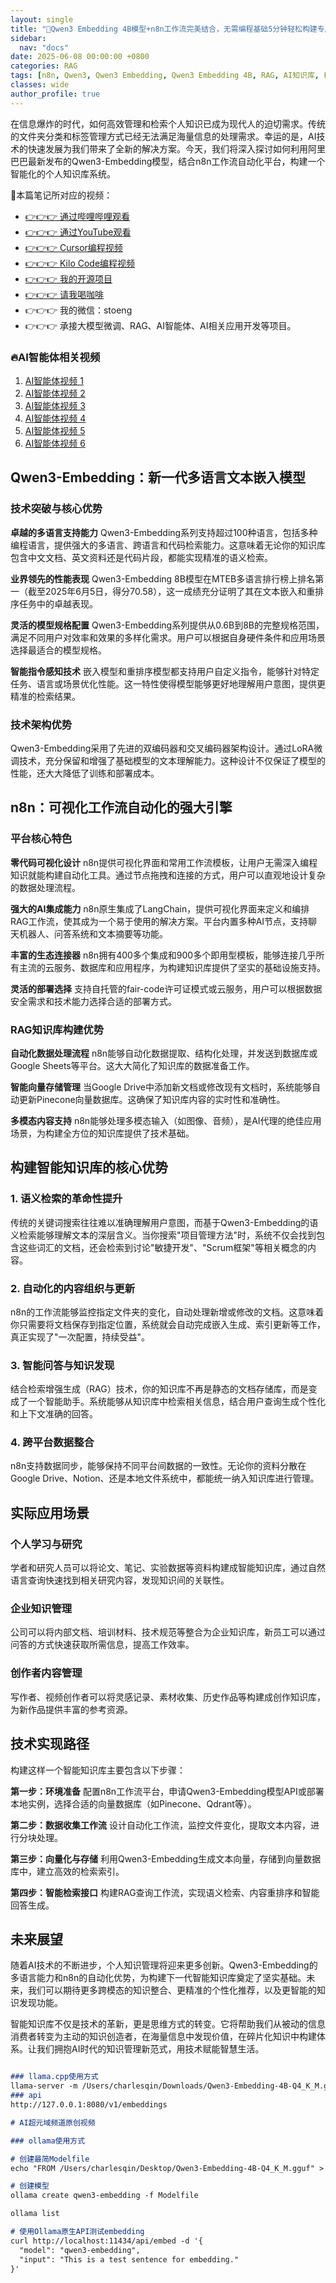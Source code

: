 ```yaml
---
layout: single
title: "🚀Qwen3 Embedding 4B模型+n8n工作流完美结合，无需编程基础5分钟轻松构建专属知识库，【AI知识库神器】构建专业级RAG检索系统的详细操作保姆级教程！检索准确率高达95%，媲美付费产品"
sidebar:
  nav: "docs"
date: 2025-06-08 00:00:00 +0800
categories: RAG
tags: [n8n, Qwen3, Qwen3 Embedding, Qwen3 Embedding 4B, RAG, AI知识库, 检索增强生成, , 开源项目]
classes: wide
author_profile: true
---
```


在信息爆炸的时代，如何高效管理和检索个人知识已成为现代人的迫切需求。传统的文件夹分类和标签管理方式已经无法满足海量信息的处理需求。幸运的是，AI技术的快速发展为我们带来了全新的解决方案。今天，我们将深入探讨如何利用阿里巴巴最新发布的Qwen3-Embedding模型，结合n8n工作流自动化平台，构建一个智能化的个人知识库系统。

🚀本篇笔记所对应的视频：
- [👉👉👉 通过哔哩哔哩观看](https://www.bilibili.com/video/BV1SCTMz6EUb/)
- [👉👉👉 通过YouTube观看](https://youtu.be/abv1DsIhNfA)
- [👉👉👉 Cursor编程视频](https://youtu.be/6dhOUJ_vnIY)
- [👉👉👉 Kilo Code编程视频](https://youtu.be/sUCsitU7hmE)
- [👉👉👉 我的开源项目](https://github.com/win4r/AISuperDomain)
- [👉👉👉 请我喝咖啡](https://ko-fi.com/aila)
- 👉👉👉 我的微信：stoeng
- 👉👉👉 承接大模型微调、RAG、AI智能体、AI相关应用开发等项目。

### 🔥AI智能体相关视频

1. [AI智能体视频 1](https://youtu.be/vYm0brFoMwA) 
2. [AI智能体视频 2](https://youtu.be/szTXELuaJos)  
3. [AI智能体视频 3](https://youtu.be/szTXELuaJos)  
4. [AI智能体视频 4](https://youtu.be/RxR3x_Uyq4c)  
5. [AI智能体视频 5](https://youtu.be/IrTEDPnEVvU)  
6. [AI智能体视频 6](https://youtu.be/q_IdxUGZsow)  


## Qwen3-Embedding：新一代多语言文本嵌入模型

### 技术突破与核心优势

**卓越的多语言支持能力**
Qwen3-Embedding系列支持超过100种语言，包括多种编程语言，提供强大的多语言、跨语言和代码检索能力。这意味着无论你的知识库包含中文文档、英文资料还是代码片段，都能实现精准的语义检索。

**业界领先的性能表现**
Qwen3-Embedding 8B模型在MTEB多语言排行榜上排名第一（截至2025年6月5日，得分70.58），这一成绩充分证明了其在文本嵌入和重排序任务中的卓越表现。

**灵活的模型规格配置**
Qwen3-Embedding系列提供从0.6B到8B的完整规格范围，满足不同用户对效率和效果的多样化需求。用户可以根据自身硬件条件和应用场景选择最适合的模型规格。

**智能指令感知技术**
嵌入模型和重排序模型都支持用户自定义指令，能够针对特定任务、语言或场景优化性能。这一特性使得模型能够更好地理解用户意图，提供更精准的检索结果。

### 技术架构优势

Qwen3-Embedding采用了先进的双编码器和交叉编码器架构设计。通过LoRA微调技术，充分保留和增强了基础模型的文本理解能力。这种设计不仅保证了模型的性能，还大大降低了训练和部署成本。

## n8n：可视化工作流自动化的强大引擎

### 平台核心特色

**零代码可视化设计**
n8n提供可视化界面和常用工作流模板，让用户无需深入编程知识就能构建自动化工具。通过节点拖拽和连接的方式，用户可以直观地设计复杂的数据处理流程。

**强大的AI集成能力**
n8n原生集成了LangChain，提供可视化界面来定义和编排RAG工作流，使其成为一个易于使用的解决方案。平台内置多种AI节点，支持聊天机器人、问答系统和文本摘要等功能。

**丰富的生态连接器**
n8n拥有400多个集成和900多个即用型模板，能够连接几乎所有主流的云服务、数据库和应用程序，为构建知识库提供了坚实的基础设施支持。

**灵活的部署选择**
支持自托管的fair-code许可证模式或云服务，用户可以根据数据安全需求和技术能力选择合适的部署方式。

### RAG知识库构建优势

**自动化数据处理流程**
n8n能够自动化数据提取、结构化处理，并发送到数据库或Google Sheets等平台。这大大简化了知识库的数据准备工作。

**智能向量存储管理**
当Google Drive中添加新文档或修改现有文档时，系统能够自动更新Pinecone向量数据库。这确保了知识库内容的实时性和准确性。

**多模态内容支持**
n8n能够处理多模态输入（如图像、音频），是AI代理的绝佳应用场景，为构建全方位的知识库提供了技术基础。

## 构建智能知识库的核心优势

### 1. 语义检索的革命性提升

传统的关键词搜索往往难以准确理解用户意图，而基于Qwen3-Embedding的语义检索能够理解文本的深层含义。当你搜索"项目管理方法"时，系统不仅会找到包含这些词汇的文档，还会检索到讨论"敏捷开发"、"Scrum框架"等相关概念的内容。

### 2. 自动化的内容组织与更新

n8n的工作流能够监控指定文件夹的变化，自动处理新增或修改的文档。这意味着你只需要将文档保存到指定位置，系统就会自动完成嵌入生成、索引更新等工作，真正实现了"一次配置，持续受益"。

### 3. 智能问答与知识发现

结合检索增强生成（RAG）技术，你的知识库不再是静态的文档存储库，而是变成了一个智能助手。系统能够从知识库中检索相关信息，结合用户查询生成个性化和上下文准确的回答。

### 4. 跨平台数据整合

n8n支持数据同步，能够保持不同平台间数据的一致性。无论你的资料分散在Google Drive、Notion、还是本地文件系统中，都能统一纳入知识库进行管理。

## 实际应用场景

### 个人学习与研究

学者和研究人员可以将论文、笔记、实验数据等资料构建成智能知识库，通过自然语言查询快速找到相关研究内容，发现知识间的关联性。

### 企业知识管理

公司可以将内部文档、培训材料、技术规范等整合为企业知识库，新员工可以通过问答的方式快速获取所需信息，提高工作效率。

### 创作者内容管理

写作者、视频创作者可以将灵感记录、素材收集、历史作品等构建成创作知识库，为新作品提供丰富的参考资源。

## 技术实现路径

构建这样一个智能知识库主要包含以下步骤：

**第一步：环境准备**
配置n8n工作流平台，申请Qwen3-Embedding模型API或部署本地实例，选择合适的向量数据库（如Pinecone、Qdrant等）。

**第二步：数据收集工作流**
设计自动化工作流，监控文件变化，提取文本内容，进行分块处理。

**第三步：向量化与存储**
利用Qwen3-Embedding生成文本向量，存储到向量数据库中，建立高效的检索索引。

**第四步：智能检索接口**
构建RAG查询工作流，实现语义检索、内容重排序和智能回答生成。

## 未来展望

随着AI技术的不断进步，个人知识管理将迎来更多创新。Qwen3-Embedding的多语言能力和n8n的自动化优势，为构建下一代智能知识库奠定了坚实基础。未来，我们可以期待更多跨模态的知识整合、更精准的个性化推荐，以及更智能的知识发现功能。

智能知识库不仅是技术的革新，更是思维方式的转变。它将帮助我们从被动的信息消费者转变为主动的知识创造者，在海量信息中发现价值，在碎片化知识中构建体系。让我们拥抱AI时代的知识管理新范式，用技术赋能智慧生活。

```markdown

### llama.cpp使用方式
llama-server -m /Users/charlesqin/Downloads/Qwen3-Embedding-4B-Q4_K_M.gguf --embedding --pooling last -ub 8192 --verbose-prompt
### api
http://127.0.0.1:8080/v1/embeddings

# AI超元域频道原创视频

### ollama使用方式

# 创建最简Modelfile
echo "FROM /Users/charlesqin/Desktop/Qwen3-Embedding-4B-Q4_K_M.gguf" > Modelfile

# 创建模型
ollama create qwen3-embedding -f Modelfile

ollama list

# 使用Ollama原生API测试embedding
curl http://localhost:11434/api/embed -d '{
  "model": "qwen3-embedding",
  "input": "This is a test sentence for embedding."
}'

```